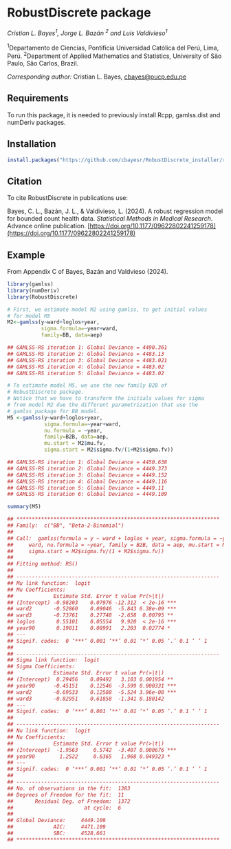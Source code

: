 # RobustDiscrete package

*Cristian L. Bayes<sup>1</sup>, Jorge L. Bazán <sup>2</sup> and Luis Valdivieso<sup>1</sup>*

<sup>1</sup>Departamento de Ciencias, Pontificia Universidad Católica del Perú, Lima, Perú.
<sup>2</sup>Department of Applied Mathematics and Statistics, University of São Paulo, São Carlos, Brazil.

*Corresponding author:* Cristian L. Bayes, cbayes@pucp.edu.pe

## Requirements

To run this package, it is needed to previously install Rcpp, gamlss.dist and numDeriv packages. 

## Installation

```r
install.packages("https://github.com/cbayesr/RobustDiscrete_installer/raw/c8d5ada5c19a52d0efbbd92b1d7a076c82c0ad11/RobustDiscrete_0.1.0.zip")
```

## Citation

To cite RobustDiscrete in publications use:

Bayes, C. L., Bazán, J. L., & Valdivieso, L. (2024). A robust regression model for bounded count health data. *Statistical Methods in Medical Research*. Advance online publication. [https://doi.org/10.1177/09622802241259178](https://doi.org/10.1177/09622802241259178)

## Example

From Appendix C of Bayes, Bazán and Valdvieso (2024).

```r
library(gamlss)
library(numDeriv)
library(RobustDiscrete)

# First, we estimate model M2 using gamlss, to get initial values
# for model M5
M2<-gamlss(y~ward+loglos+year,
           sigma.formula=~year+ward,
           family=BB, data=aep)

## GAMLSS-RS iteration 1: Global Deviance = 4490.361 
## GAMLSS-RS iteration 2: Global Deviance = 4483.13 
## GAMLSS-RS iteration 3: Global Deviance = 4483.021 
## GAMLSS-RS iteration 4: Global Deviance = 4483.02 
## GAMLSS-RS iteration 5: Global Deviance = 4483.02 

# To estimate model M5, we use the new family B2B of
# RobustDiscrete package.
# Notice that we have to transform the initials values for sigma
# from model M2 due the different parametrization that use the
# gamlss package for BB model.
M5 <-gamlss(y~ward+loglos+year,
            sigma.formula=~year+ward,
            nu.formula = ~year,
            family=B2B, data=aep,
            mu.start = M2$mu.fv,
            sigma.start = M2$sigma.fv/(1+M2$sigma.fv))

## GAMLSS-RS iteration 1: Global Deviance = 4450.638 
## GAMLSS-RS iteration 2: Global Deviance = 4449.373 
## GAMLSS-RS iteration 3: Global Deviance = 4449.152 
## GAMLSS-RS iteration 4: Global Deviance = 4449.116 
## GAMLSS-RS iteration 5: Global Deviance = 4449.11 
## GAMLSS-RS iteration 6: Global Deviance = 4449.109 

summary(M5)

## ******************************************************************
## Family:  c("BB", "Beta-2-Binomial") 
## 
## Call:  gamlss(formula = y ~ ward + loglos + year, sigma.formula = ~year +  
##     ward, nu.formula = ~year, family = B2B, data = aep, mu.start = M2$mu.fv,  
##     sigma.start = M2$sigma.fv/(1 + M2$sigma.fv)) 
## 
## Fitting method: RS() 
## 
## ------------------------------------------------------------------
## Mu link function:  logit
## Mu Coefficients:
##             Estimate Std. Error t value Pr(>|t|)    
## (Intercept) -0.98203    0.07976 -12.312  < 2e-16 ***
## ward2       -0.52860    0.09046  -5.843 6.38e-09 ***
## ward3       -0.73761    0.27748  -2.658  0.00795 ** 
## loglos       0.55101    0.05554   9.920  < 2e-16 ***
## year90       0.19811    0.08991   2.203  0.02774 *  
## ---
## Signif. codes:  0 ‘***’ 0.001 ‘**’ 0.01 ‘*’ 0.05 ‘.’ 0.1 ‘ ’ 1
## 
## ------------------------------------------------------------------
## Sigma link function:  logit
## Sigma Coefficients:
##             Estimate Std. Error t value Pr(>|t|)    
## (Intercept)  0.29456    0.09492   3.103 0.001954 ** 
## year90      -0.45151    0.12546  -3.599 0.000331 ***
## ward2       -0.69533    0.12588  -5.524 3.96e-08 ***
## ward3       -0.82951    0.61858  -1.341 0.180142    
## ---
## Signif. codes:  0 ‘***’ 0.001 ‘**’ 0.01 ‘*’ 0.05 ‘.’ 0.1 ‘ ’ 1
## 
## ------------------------------------------------------------------
## Nu link function:  logit 
## Nu Coefficients:
##             Estimate Std. Error t value Pr(>|t|)    
## (Intercept)  -1.9563     0.5742  -3.407 0.000676 ***
## year90        1.2522     0.6365   1.968 0.049323 *  
## ---
## Signif. codes:  0 ‘***’ 0.001 ‘**’ 0.01 ‘*’ 0.05 ‘.’ 0.1 ‘ ’ 1
## 
## ------------------------------------------------------------------
## No. of observations in the fit:  1383 
## Degrees of Freedom for the fit:  11
##       Residual Deg. of Freedom:  1372 
##                       at cycle:  6 
##  
## Global Deviance:     4449.109 
##             AIC:     4471.109 
##             SBC:     4528.661 
## ******************************************************************
```


